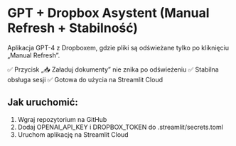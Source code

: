 # GPT + Dropbox Asystent (Manual Refresh + Stabilność)

Aplikacja GPT-4 z Dropboxem, gdzie pliki są odświeżane tylko po kliknięciu „Manual Refresh”.

✅ Przycisk „📥 Załaduj dokumenty” nie znika po odświeżeniu
✅ Stabilna obsługa sesji
✅ Gotowa do użycia na Streamlit Cloud

## Jak uruchomić:
1. Wgraj repozytorium na GitHub
2. Dodaj OPENAI_API_KEY i DROPBOX_TOKEN do .streamlit/secrets.toml
3. Uruchom aplikację na Streamlit Cloud